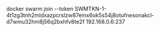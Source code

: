 docker swarm join --token SWMTKN-1-4t1zg3tnh2mldxazpcrslzw87emx6ok5s54j8otufnesonakcl-d7wmu32hm8j56q2bxhfv8te2f 192.168.0.6:237
